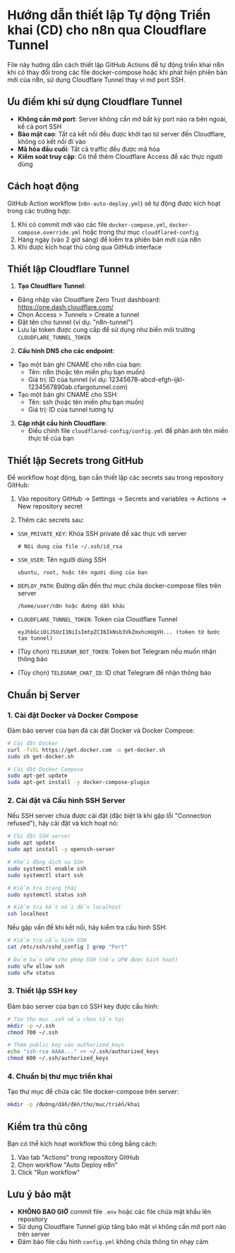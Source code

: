 # Hướng dẫn thiết lập Tự động Triển khai (CD) cho n8n qua Cloudflare Tunnel

File này hướng dẫn cách thiết lập GitHub Actions để tự động triển khai n8n khi có thay đổi trong các file docker-compose hoặc khi phát hiện phiên bản mới của n8n, sử dụng Cloudflare Tunnel thay vì mở port SSH.

## Ưu điểm khi sử dụng Cloudflare Tunnel

- **Không cần mở port**: Server không cần mở bất kỳ port nào ra bên ngoài, kể cả port SSH
- **Bảo mật cao**: Tất cả kết nối đều được khởi tạo từ server đến Cloudflare, không có kết nối đi vào
- **Mã hóa đầu cuối**: Tất cả traffic đều được mã hóa
- **Kiểm soát truy cập**: Có thể thêm Cloudflare Access để xác thực người dùng

## Cách hoạt động

GitHub Action workflow (`n8n-auto-deploy.yml`) sẽ tự động được kích hoạt trong các trường hợp:

1. Khi có commit mới vào các file `docker-compose.yml`, `docker-compose.override.yml` hoặc trong thư mục `cloudflared-config`
2. Hàng ngày (vào 2 giờ sáng) để kiểm tra phiên bản mới của n8n
3. Khi được kích hoạt thủ công qua GitHub interface

## Thiết lập Cloudflare Tunnel

1. **Tạo Cloudflare Tunnel**:
  - Đăng nhập vào Cloudflare Zero Trust dashboard: https://one.dash.cloudflare.com/
  - Chọn Access > Tunnels > Create a tunnel
  - Đặt tên cho tunnel (ví dụ: "n8n-tunnel")
  - Lưu lại token được cung cấp để sử dụng như biến môi trường `CLOUDFLARE_TUNNEL_TOKEN`

2. **Cấu hình DNS cho các endpoint**:
  - Tạo một bản ghi CNAME cho n8n của bạn:
    - Tên: n8n (hoặc tên miền phụ bạn muốn)
    - Giá trị: ID của tunnel (ví dụ: 12345678-abcd-efgh-ijkl-1234567890ab.cfargotunnel.com) 
  - Tạo một bản ghi CNAME cho SSH:
    - Tên: ssh (hoặc tên miền phụ bạn muốn)
    - Giá trị: ID của tunnel tương tự

3. **Cập nhật cấu hình Cloudflare**:
    - Điều chỉnh file `cloudflared-config/config.yml` để phản ánh tên miền thực tế của bạn

## Thiết lập Secrets trong GitHub

Để workflow hoạt động, bạn cần thiết lập các secrets sau trong repository GitHub:

1. Vào repository GitHub → Settings → Secrets and variables → Actions → New repository secret

2. Thêm các secrets sau:
  - `SSH_PRIVATE_KEY`: Khóa SSH private để xác thực với server
    ```
    # Nội dung của file ~/.ssh/id_rsa
    ```

  - `SSH_USER`: Tên người dùng SSH
    ```
    ubuntu, root, hoặc tên người dùng của bạn
    ```

  - `DEPLOY_PATH`: Đường dẫn đến thư mục chứa docker-compose files trên server
    ```
    /home/user/n8n hoặc đường dẫn khác
    ```

  - `CLOUDFLARE_TUNNEL_TOKEN`: Token của Cloudflare Tunnel
    ```
    eyJhbGciOiJSUzI1NiIsImtpZCI6IkNsb3VkZmxhcmUgVH... (token từ bước tạo tunnel)
    ```

  - (Tùy chọn) `TELEGRAM_BOT_TOKEN`: Token bot Telegram nếu muốn nhận thông báo
  - (Tùy chọn) `TELEGRAM_CHAT_ID`: ID chat Telegram để nhận thông báo

## Chuẩn bị Server

### 1. Cài đặt Docker và Docker Compose

Đảm bảo server của bạn đã cài đặt Docker và Docker Compose:

```bash
# Cài đặt Docker
curl -fsSL https://get.docker.com -o get-docker.sh
sudo sh get-docker.sh

# Cài đặt Docker Compose
sudo apt-get update
sudo apt-get install -y docker-compose-plugin
```

### 2. Cài đặt và Cấu hình SSH Server

Nếu SSH server chưa được cài đặt (đặc biệt là khi gặp lỗi "Connection refused"), hãy cài đặt và kích hoạt nó:

```bash
# Cài đặt SSH server
sudo apt update
sudo apt install -y openssh-server

# Khởi động dịch vụ SSH
sudo systemctl enable ssh
sudo systemctl start ssh

# Kiểm tra trạng thái
sudo systemctl status ssh

# Kiểm tra kết nối đến localhost
ssh localhost
```

Nếu gặp vấn đề khi kết nối, hãy kiểm tra cấu hình SSH:

```bash
# Kiểm tra cấu hình SSH
cat /etc/ssh/sshd_config | grep "Port"

# Đảm bảo UFW cho phép SSH (nếu UFW được kích hoạt)
sudo ufw allow ssh
sudo ufw status
```

### 3. Thiết lập SSH key

Đảm bảo server của bạn có SSH key được cấu hình:

```bash
# Tạo thư mục .ssh nếu chưa tồn tại
mkdir -p ~/.ssh
chmod 700 ~/.ssh

# Thêm public key vào authorized_keys
echo "ssh-rsa AAAA..." >> ~/.ssh/authorized_keys
chmod 600 ~/.ssh/authorized_keys
```

### 4. Chuẩn bị thư mục triển khai

Tạo thư mục để chứa các file docker-compose trên server:

```bash
mkdir -p /đường/dẫn/đến/thư/mục/triển/khai
```

## Kiểm tra thủ công

Bạn có thể kích hoạt workflow thủ công bằng cách:
1. Vào tab "Actions" trong repository GitHub
2. Chọn workflow "Auto Deploy n8n" 
3. Click "Run workflow"

## Lưu ý bảo mật

- **KHÔNG BAO GIỜ** commit file `.env` hoặc các file chứa mật khẩu lên repository
- Sử dụng Cloudflare Tunnel giúp tăng bảo mật vì không cần mở port nào trên server
- Đảm bảo file cấu hình `config.yml` không chứa thông tin nhạy cảm